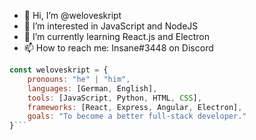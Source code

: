 - 👋 Hi, I’m @weloveskript
- 👀 I’m interested in JavaScript and NodeJS
- 🌱 I’m currently learning React.js and Electron
- 📫 How to reach me: Insane#3448 on Discord


```js
const weloveskript = {
    pronouns: "he" | "him",
    languages: [German, English],
    tools: [JavaScript, Python, HTML, CSS],
    frameworks: [React, Express, Angular, Electron],
    goals: "To become a better full-stack developer."
}```
